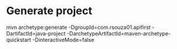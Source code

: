 
# Generate project

mvn archetype:generate -DgroupId=com.rsouza01.apifirst -DartifactId=java-project -DarchetypeArtifactId=maven-archetype-quickstart -DinteractiveMode=false

